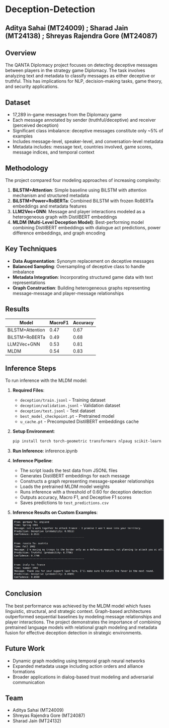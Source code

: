 # Deception-Detection
## Aditya Sahai (MT24009) ; Sharad Jain (MT24138) ; Shreyas Rajendra Gore (MT24087)
## Overview
The QANTA Diplomacy project focuses on detecting deceptive messages between players in the strategy game Diplomacy. The task involves analyzing text and metadata to classify messages as either deceptive or truthful. This has implications for NLP, decision-making tasks, game theory, and security applications.

## Dataset
- 17,289 in-game messages from the Diplomacy game
- Each message annotated by sender (truthful/deceptive) and receiver (perceived deception)
- Significant class imbalance: deceptive messages constitute only ~5% of examples
- Includes message-level, speaker-level, and conversation-level metadata
- Metadata includes: message text, countries involved, game scores, message indices, and temporal context

## Methodology
The project compared four modeling approaches of increasing complexity:

1. **BiLSTM+Attention**: Simple baseline using BiLSTM with attention mechanism and structured metadata
2. **BiLSTM+Power+RoBERTa**: Combined BiLSTM with frozen RoBERTa embeddings and metadata features
3. **LLM2Vec+GNN**: Message and player interactions modeled as a heterogeneous graph with DistilBERT embeddings
4. **MLDM (Multi-Level Deception Model)**: Best-performing model combining DistilBERT embeddings with dialogue act predictions, power difference embeddings, and graph encoding

## Key Techniques
- **Data Augmentation**: Synonym replacement on deceptive messages
- **Balanced Sampling**: Oversampling of deceptive class to handle imbalance
- **Metadata Integration**: Incorporating structured game data with text representations
- **Graph Construction**: Building heterogeneous graphs representing message-message and player-message relationships

## Results
| Model | MacroF1 | Accuracy |
|-------|---------|----------|
| BiLSTM+Attention | 0.47 | 0.67 |
| BiLSTM+RoBERTa | 0.49 | 0.68 |  
| LLM2Vec+GNN | 0.53 | 0.81 |
| MLDM | 0.54 | 0.83 |

## Inference Steps
To run inference with the MLDM model:

1. **Required Files**:
   - `deception/train.jsonl` - Training dataset
   - `deception/validation.jsonl` - Validation dataset
   - `deception/test.jsonl` - Test dataset
   - `best_model_checkpoint.pt` - Pretrained model
   - `u_cache.pt` - Precomputed DistilBERT embeddings cache

2. **Setup Environment**:
   ```bash
   pip install torch torch-geometric transformers nlpaug scikit-learn pandas numpy matplotlib seaborn tqdm
   ```

3. **Run Inference**:
   inference.ipynb


4. **Inference Pipeline**:
   - The script loads the test data from JSONL files
   - Generates DistilBERT embeddings for each message
   - Constructs a graph representing message-speaker relationships
   - Loads the pretrained MLDM model weights
   - Runs inference with a threshold of 0.60 for deception detection
   - Outputs accuracy, Macro F1, and Deceptive F1 scores
   - Saves predictions to `test_predictions.csv`
     
5. **Inference Results on Custom Examples**:
   
   ![Inference Example](results.png)


## Conclusion
The best performance was achieved by the MLDM model which fuses linguistic, structural, and strategic context. Graph-based architectures outperformed sequential baselines by modeling message relationships and player interactions. The project demonstrates the importance of combining pretrained language models with relational graph modeling and metadata fusion for effective deception detection in strategic environments.

## Future Work
- Dynamic graph modeling using temporal graph neural networks
- Expanded metadata usage including action orders and alliance formations
- Broader applications in dialog-based trust modeling and adversarial communication

## Team
- Aditya Sahai (MT24009)
- Shreyas Rajendra Gore (MT24087)
- Sharad Jain (MT24132)
